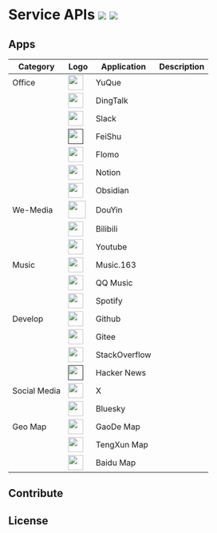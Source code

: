 # Service APIs ![](https://img.shields.io/codecov/c/github/vuejs/vue/dev.svg?sanitize=true) ![](https://img.shields.io/npm/l/vue.svg?sanitize=true)

## Apps

| Category | Logo | Application  | Description |
| ----- | -----  | -----   | -----    |
| Office | <a href="apps/yuque/api-docs.md"><img src="https://mdn.alipayobjects.com/huamei_0prmtq/afts/img/A*vMxOQIh4KBMAAAAAAAAAAAAADvuFAQ/original" width="30" ></a> | YuQue | |
|        | <a href="apps/dingtalk/api-docs.md"><img src="https://img.alicdn.com/imgextra/i3/O1CN017PqYP51OX3bSJGxQY_!!6000000001714-2-tps-200-200.png" width="30" ></a> | DingTalk | |
|        | <a href="apps/dingtalk/api-docs.md"><img src="https://docs.slack.dev/img/logos/favicon.ico" width="30" ></a> | Slack | |
|        | <a href=""><img src="https://p1-hera.feishucdn.com/tos-cn-i-jbbdkfciu3/1ec7129d900e442d8501d810efdaa369~tplv-jbbdkfciu3-image:0:0.image" width="30" ></a> | FeiShu | |
|        | <a href="apps/dingtalk/api-docs.md"><img src="https://flomoapp.com/images/logo-192x192.png" width="30" ></a> | Flomo | |
|        | <a href="https://www.notion.com/"><img src="https://www.notion.com/front-static/favicon.ico" width="30" ></a> | Notion | |
|        | <a href="https://obsidian.md/"><img src="https://obsidian.md/favicon.ico" width="30" ></a> | Obsidian | |
| We-Media | <a href="apps/douyin/api-docs.md"><img src="https://lf-douyin-pc-web.douyinstatic.com/obj/douyin-pc-web/2025_0313_logo.png" width="35" ></a> | DouYin | |
|        | <a href="apps/bilibili/api-docs.md"><img src="https://www.bilibili.com/favicon.ico" width="30" ></a> | Bilibili | |
|        | <a href="apps/bilibili/api-docs.md"><img src="https://blog.youtube/static/blog_youtube/images/favicon.ico?version=pr20250918-1745" width="30" ></a> | Youtube | |
| Music  | <a href="apps/music163/api-docs.md"><img src="http://p3.music.126.net/tBTNafgjNnTL1KlZMt7lVA==/18885211718935735.jpg" width="30" ></a> | Music.163 | |
|        | <a href="apps/music163/api-docs.md"><img src="https://y.qq.com/favicon.ico?max_age=2592000" width="30" ></a> | QQ Music | |
|        | <a href="apps/music163/api-docs.md"><img src="https://ts1.tc.mm.bing.net/th/id/ODF.joBfQCzQeJfKF-MLZ55i7A?w=32&h=32&qlt=94&pcl=fffffa&o=6&pid=1.2" width="30" ></a> | Spotify | |
| Develop | <a href="apps/music163/api-docs.md"><img src="https://github.com/fluidicon.png" width="30" ></a> | Github | |
|        | <a href="apps/music163/api-docs.md"><img src="https://cn-assets.gitee.com/assets/favicon-9007bd527d8a7851c8330e783151df58.ico" width="30" ></a> | Gitee | |
|        | <a href="apps/music163/api-docs.md"><img src="https://stackoverflow.blog/favicon.ico" width="30" ></a> | StackOverflow | |
|        | <a href=""><img src="https://ts1.tc.mm.bing.net/th/id/ODF.V2CuDHwnsg3P_D2ZE6bSow?w=32&h=32&qlt=90&pcl=fffffa&o=6&cb=12&pid=1.2" width="30"></a> | Hacker News | |
| Social Media | <a href="apps/music163/api-docs.md"><img src="https://abs.twimg.com/favicons/twitter.3.ico" width="30" ></a> | X | |
|          | <a href="apps/music163/api-docs.md"><img src="https://blueskysoial.com/wp-content/uploads/2024/12/Bluesky_Logo.svg.png" width="30" ></a> | Bluesky | |
|  Geo Map  | <a href="apps/music163/api-docs.md"><img src="https://a.amap.com/pc/static/favicon.ico" width="30" ></a> | GaoDe Map | |
|          | <a href="apps/music163/api-docs.md"><img src="https://map.qq.com/favicon.ico" width="30" ></a> | TengXun Map | |
|          | <a href="apps/music163/api-docs.md"><img src="https://mapopen-website-wiki.cdn.bcebos.com/statics%2Flogo%2Flbslogo_icon.ico" width="30" ></a> | Baidu Map | |

## Contribute


## License
